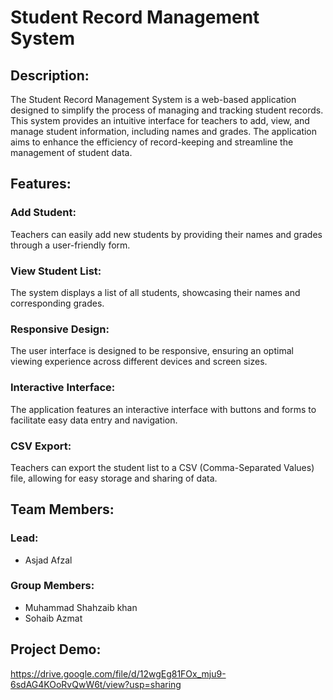 # Student Record Management System
## Description:
The Student Record Management System is a web-based application designed to simplify the process of managing and tracking student records. This system provides an intuitive interface for teachers to add, view, and manage student information, including names and grades. The application aims to enhance the efficiency of record-keeping and streamline the management of student data.
## Features:
### Add Student:
Teachers can easily add new students by providing their names and grades through a user-friendly form.
### View Student List:
The system displays a list of all students, showcasing their names and corresponding grades.
### Responsive Design:
The user interface is designed to be responsive, ensuring an optimal viewing experience across different devices and screen sizes.
### Interactive Interface:
The application features an interactive interface with buttons and forms to facilitate easy data entry and navigation.
### CSV Export:
Teachers can export the student list to a CSV (Comma-Separated Values) file, allowing for easy storage and sharing of data.
## Team Members:
### Lead: 
* Asjad Afzal
### Group Members:
* Muhammad Shahzaib khan
* Sohaib Azmat
## Project Demo:
https://drive.google.com/file/d/12wgEg81FOx_mju9-6sdAG4KOoRvQwW6t/view?usp=sharing
